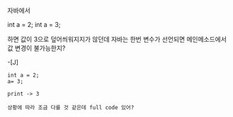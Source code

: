 자바에서 

int a = 2;
int a = 3;

하면 값이 3으로 덮어씌워지지가 않던데 자바는 한번 변수가 선언되면 메인메소드에서 값 변경이 불가능한지?

-[J]
```
int a = 2;
a= 3;

print -> 3

상황에 따라 조금 다를 것 같은데 full code 있어?
```
